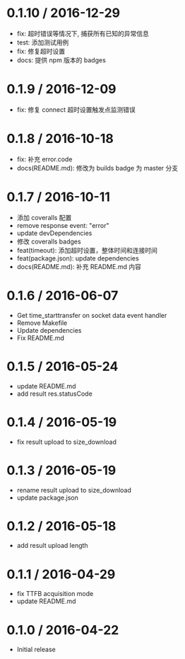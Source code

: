 0.1.10 / 2016-12-29
===================

  * fix: 超时错误等情况下, 捕获所有已知的异常信息
  * test: 添加测试用例
  * fix: 修复超时设置
  * docs: 提供 npm 版本的 badges

0.1.9 / 2016-12-09
=================

  * fix: 修复 connect 超时设置触发点监测错误

0.1.8 / 2016-10-18
=================

  * fix: 补充 error.code
  * docs(README.md): 修改为 builds badge 为 master 分支

0.1.7 / 2016-10-11
=================

  * 添加 coveralls 配置
  * remove response event: "error"
  * update devDependencies
  * 修改 coveralls badges
  * feat(timeout): 添加超时设置，整体时间和连接时间
  * feat(package.json): update dependencies
  * docs(README.md): 补充 README.md 内容

0.1.6 / 2016-06-07
=================

  * Get time_starttransfer on socket data event handler
  * Remove Makefile
  * Update dependencies
  * Fix README.md

0.1.5 / 2016-05-24
==================

  * update README.md
  * add result res.statusCode

0.1.4 / 2016-05-19
==================

  * fix result upload to size_download

0.1.3 / 2016-05-19
==================

  * rename result upload to size_download
  * update package.json

0.1.2 / 2016-05-18
==================

  * add result upload length

0.1.1 / 2016-04-29
==================

  * fix TTFB acquisition mode
  * update README.md

0.1.0 / 2016-04-22
==================

  * Initial release
